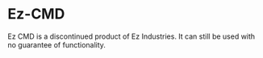 # Ez-CMD

Ez CMD is a discontinued product of Ez Industries. It can still be used with no guarantee of functionality.
